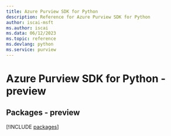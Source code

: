 ```yaml
---
title: Azure Purview SDK for Python
description: Reference for Azure Purview SDK for Python
author: iscai-msft
ms.author: iscai
ms.data: 06/12/2023
ms.topic: reference
ms.devlang: python
ms.service: purview
---
```

# Azure Purview SDK for Python - preview
## Packages - preview
[!INCLUDE [packages](purview-index.md)]